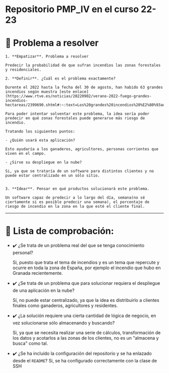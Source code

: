 
# Repositorio PMP_IV en el curso 22-23


# :thought_balloon: Problema a resolver

    1. **Empatizar**. Problema a resolver    

    Predecir la probabilidad de que sufran incendios las zonas forestales y residenciales.

    2. **Definir**. ¿Cuál es el problema exactamente?

    Durente el 2022 hasta la fecha del 30 de agosto, han habido 63 grandes incendios según muestra [este enlace](https://www.rtve.es/noticias/20220902/verano-2022-fuego-grandes-incendios-hectareas/2399690.shtml#:~:text=Los%20grandes%20incendios%20%E2%80%93aquellos%20que,sobre%20Incendios%20Forestales%20(EFFIS).)

    Para poder intentar solventar este problema, la idea sería poder predecir en qué zonas forestales puede generarse más riesgo de incendio.

    Tratando los siguientes puntos:

    - ¿Quién usará esta aplicación?

    Esto ayudaría a los ganaderos, agricultores, personas corrientes que viven en el campo. 

    - ¿Sirve su despliegue en la nube?

    Si, ya que se trataría de un software para distintos clientes y no puede estar centralizado en un sólo sitio.


    3. **Idear**. Pensar en qué productos solucionará este problema.

    Un software capaz de predecir a lo largo del día, semana(no sé ciertamente si es posible predecir una semana), el porcentaje de riesgo de incendio en la zona en la que esté el cliente final.

    


***
# :bookmark_tabs: Lista de comprobación: 

- :heavy_check_mark: ¿Se trata de un problema real del que se tenga conocimiento personal? <br/>
    
    Si, puesto que trata el tema de incendios y es un tema que repercute y ocurre en toda la zona de España, por ejemplo el incendio que hubo en Granada recientemente.


- :heavy_check_mark: ¿Se trata de un problema que para solucionar requiera el despliegue de una aplicación en la nube? <br/>
    
    Sí, no puede estar centralizado, ya que la idea es distribuirlo a clientes finales como ganaderos, agricultores y residentes.

- :heavy_check_mark: ¿La solución requiere una cierta cantidad de lógica de negocio, en vez solucionarse sólo almacenando y buscando?  <br/>
    
    Si, ya que se necesita realizar una serie de cálculos, transformación de los datos y acotarlos a las zonas de los clientes, no es un "almacena y busca" como tal.

- :heavy_check_mark: ¿Se ha incluído la configuración del repositorio y se ha enlazado desde el `README`?
    Si, se ha configurado correctamente con la clase de SSH
